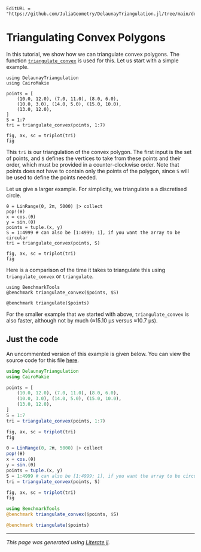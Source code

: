```@meta
EditURL = "https://github.com/JuliaGeometry/DelaunayTriangulation.jl/tree/main/docs/src/literate_tutorials/convex.jl"
```

# Triangulating Convex Polygons

In this tutorial, we show how we can triangulate convex
polygons. The function [`triangulate_convex`](@ref) is used for this.
Let us start with a simple example.

````@example convex
using DelaunayTriangulation
using CairoMakie

points = [
    (10.0, 12.0), (7.0, 11.0), (8.0, 6.0),
    (10.0, 3.0), (14.0, 5.0), (15.0, 10.0),
    (13.0, 12.0),
]
S = 1:7
tri = triangulate_convex(points, 1:7)
````

````@example convex
fig, ax, sc = triplot(tri)
fig
````

This `tri` is our triangulation of the convex polygon.
The first input is the set of points, and `S` defines
the vertices to take from these points and their order,
which must be provided in a counter-clockwise order.
Note that points does not have to contain only the points
of the polygon, since `S` will be used to define the points
needed.

Let us give a larger example. For simplicity, we triangulate a
a discretised circle.

````@example convex
θ = LinRange(0, 2π, 5000) |> collect
pop!(θ)
x = cos.(θ)
y = sin.(θ)
points = tuple.(x, y)
S = 1:4999 # can also be [1:4999; 1], if you want the array to be circular
tri = triangulate_convex(points, S)
````

````@example convex
fig, ax, sc = triplot(tri)
fig
````

Here is a comparison of the time it takes to triangulate this
using `triangulate_convex` or `triangulate`.

````@example convex
using BenchmarkTools
@benchmark triangulate_convex($points, $S)
````

````@example convex
@benchmark triangulate($points)
````

For the smaller example that we started with above, `triangulate_convex` is also
faster, although not by much (≈15.10 μs versus ≈10.7 μs).

## Just the code
An uncommented version of this example is given below.
You can view the source code for this file [here](https://github.com/JuliaGeometry/DelaunayTriangulation.jl/tree/main/docs/src/literate_tutorials/convex.jl).

```julia
using DelaunayTriangulation
using CairoMakie

points = [
    (10.0, 12.0), (7.0, 11.0), (8.0, 6.0),
    (10.0, 3.0), (14.0, 5.0), (15.0, 10.0),
    (13.0, 12.0),
]
S = 1:7
tri = triangulate_convex(points, 1:7)

fig, ax, sc = triplot(tri)
fig

θ = LinRange(0, 2π, 5000) |> collect
pop!(θ)
x = cos.(θ)
y = sin.(θ)
points = tuple.(x, y)
S = 1:4999 # can also be [1:4999; 1], if you want the array to be circular
tri = triangulate_convex(points, S)

fig, ax, sc = triplot(tri)
fig

using BenchmarkTools
@benchmark triangulate_convex($points, $S)

@benchmark triangulate($points)
```

---

*This page was generated using [Literate.jl](https://github.com/fredrikekre/Literate.jl).*

